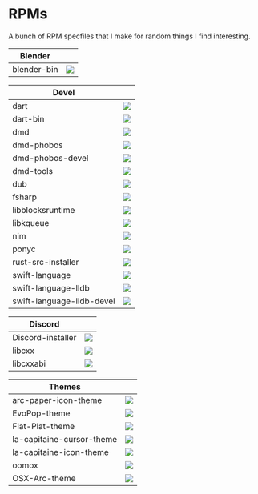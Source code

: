 # RPMs

A bunch of RPM specfiles that I make for random things I find interesting.

|Blender||
|---|---|
|blender-bin|<a href="https://copr.fedorainfracloud.org/coprs/tcg/blender-bin/package/blender-bin/"><img src="https://copr.fedorainfracloud.org/coprs/tcg/blender-bin/package/blender-bin/status_image/last_build.png" /></a>|

|Devel||
|---|---|
|dart|<a href="https://copr.fedorainfracloud.org/coprs/tcg/devel/package/dart/"><img src="https://copr.fedorainfracloud.org/coprs/tcg/devel/package/dart/status_image/last_build.png" /></a>|
|dart-bin|<a href="https://copr.fedorainfracloud.org/coprs/tcg/devel/package/dart-bin/"><img src="https://copr.fedorainfracloud.org/coprs/tcg/devel/package/dart-bin/status_image/last_build.png" /></a>|
|dmd|<a href="https://copr.fedorainfracloud.org/coprs/tcg/devel/package/dmd/"><img src="https://copr.fedorainfracloud.org/coprs/tcg/devel/package/dmd/status_image/last_build.png" /></a>|
|dmd-phobos|<a href="https://copr.fedorainfracloud.org/coprs/tcg/devel/package/dmd/"><img src="https://copr.fedorainfracloud.org/coprs/tcg/devel/package/dmd/status_image/last_build.png" /></a>|
|dmd-phobos-devel|<a href="https://copr.fedorainfracloud.org/coprs/tcg/devel/package/dmd/"><img src="https://copr.fedorainfracloud.org/coprs/tcg/devel/package/dmd/status_image/last_build.png" /></a>|
|dmd-tools|<a href="https://copr.fedorainfracloud.org/coprs/tcg/devel/package/dmd/"><img src="https://copr.fedorainfracloud.org/coprs/tcg/devel/package/dmd/status_image/last_build.png" /></a>|
|dub|<a href="https://copr.fedorainfracloud.org/coprs/tcg/devel/package/dub/"><img src="https://copr.fedorainfracloud.org/coprs/tcg/devel/package/dub/status_image/last_build.png" /></a>|
|fsharp|<a href="https://copr.fedorainfracloud.org/coprs/tcg/devel/package/fsharp/"><img src="https://copr.fedorainfracloud.org/coprs/tcg/devel/package/fsharp/status_image/last_build.png" /></a>|
|libblocksruntime|<a href="https://copr.fedorainfracloud.org/coprs/tcg/devel/package/libblocksruntime/"><img src="https://copr.fedorainfracloud.org/coprs/tcg/devel/package/libblocksruntime/status_image/last_build.png" /></a>|
|libkqueue|<a href="https://copr.fedorainfracloud.org/coprs/tcg/devel/package/libkqueue/"><img src="https://copr.fedorainfracloud.org/coprs/tcg/devel/package/libkqueue/status_image/last_build.png" /></a>|
|nim|<a href="https://copr.fedorainfracloud.org/coprs/tcg/devel/package/nim/"><img src="https://copr.fedorainfracloud.org/coprs/tcg/devel/package/nim/status_image/last_build.png" /></a>|
|ponyc|<a href="https://copr.fedorainfracloud.org/coprs/tcg/devel/package/ponyc/"><img src="https://copr.fedorainfracloud.org/coprs/tcg/devel/package/ponyc/status_image/last_build.png" /></a>|
|rust-src-installer|<a href="https://copr.fedorainfracloud.org/coprs/tcg/devel/package/rust-src-installer/"><img src="https://copr.fedorainfracloud.org/coprs/tcg/devel/package/rust-src-installer/status_image/last_build.png" /></a>|
|swift-language|<a href="https://copr.fedorainfracloud.org/coprs/tcg/devel/package/swift-language/"><img src="https://copr.fedorainfracloud.org/coprs/tcg/devel/package/swift-language/status_image/last_build.png" /></a>|
|swift-language-lldb|<a href="https://copr.fedorainfracloud.org/coprs/tcg/devel/package/swift-language/"><img src="https://copr.fedorainfracloud.org/coprs/tcg/devel/package/swift-language/status_image/last_build.png" /></a>|
|swift-language-lldb-devel|<a href="https://copr.fedorainfracloud.org/coprs/tcg/devel/package/swift-language/"><img src="https://copr.fedorainfracloud.org/coprs/tcg/devel/package/swift-language/status_image/last_build.png" /></a>|

|Discord||
|---|---|
|Discord-installer|<a href="https://copr.fedorainfracloud.org/coprs/tcg/discord/package/Discord-installer/"><img src="https://copr.fedorainfracloud.org/coprs/tcg/discord/package/Discord-installer/status_image/last_build.png" /></a>|
|libcxx|<a href="https://copr.fedorainfracloud.org/coprs/tcg/discord/package/libcxx/"><img src="https://copr.fedorainfracloud.org/coprs/tcg/discord/package/libcxx/status_image/last_build.png" /></a>|
|libcxxabi|<a href="https://copr.fedorainfracloud.org/coprs/tcg/discord/package/libcxxabi/"><img src="https://copr.fedorainfracloud.org/coprs/tcg/discord/package/libcxxabi/status_image/last_build.png" /></a>|

|Themes||
|---|---|
|arc-paper-icon-theme|<a href="https://copr.fedorainfracloud.org/coprs/tcg/themes/package/arc-paper-icon-theme/"><img src="https://copr.fedorainfracloud.org/coprs/tcg/themes/package/arc-paper-icon-theme/status_image/last_build.png" /></a>|
|EvoPop-theme|<a href="https://copr.fedorainfracloud.org/coprs/tcg/themes/package/EvoPop-theme/"><img src="https://copr.fedorainfracloud.org/coprs/tcg/themes/package/EvoPop-theme/status_image/last_build.png" /></a>|
|Flat-Plat-theme|<a href="https://copr.fedorainfracloud.org/coprs/tcg/themes/package/Flat-Plat-theme/"><img src="https://copr.fedorainfracloud.org/coprs/tcg/themes/package/Flat-Plat-theme/status_image/last_build.png" /></a>|
|la-capitaine-cursor-theme|<a href="https://copr.fedorainfracloud.org/coprs/tcg/themes/package/la-capitaine-cursor-theme/"><img src="https://copr.fedorainfracloud.org/coprs/tcg/themes/package/la-capitaine-cursor-theme/status_image/last_build.png" /></a>|
|la-capitaine-icon-theme|<a href="https://copr.fedorainfracloud.org/coprs/tcg/themes/package/la-capitaine-icon-theme/"><img src="https://copr.fedorainfracloud.org/coprs/tcg/themes/package/la-capitaine-icon-theme/status_image/last_build.png" /></a>|
|oomox|<a href="https://copr.fedorainfracloud.org/coprs/tcg/themes/package/oomox/"><img src="https://copr.fedorainfracloud.org/coprs/tcg/themes/package/oomox/status_image/last_build.png" /></a>|
|OSX-Arc-theme|<a href="https://copr.fedorainfracloud.org/coprs/tcg/themes/package/OSX-Arc-theme/"><img src="https://copr.fedorainfracloud.org/coprs/tcg/themes/package/OSX-Arc-theme/status_image/last_build.png" /></a>|